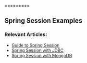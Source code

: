 =========

## Spring Session Examples

### Relevant Articles: 
- [Guide to Spring Session](https://www.baeldung.com/spring-session)
- [Spring Session with JDBC](https://www.baeldung.com/spring-session-jdbc)
- [Spring Session with MongoDB](https://www.baeldung.com/spring-session-mongodb)
